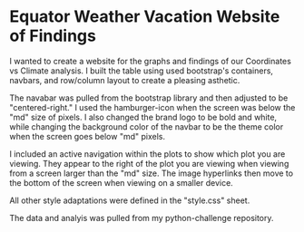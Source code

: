 # Equator Weather Vacation Website of Findings
I wanted to create a website for the graphs and findings of our Coordinates vs Climate analysis. I built the table using used bootstrap's containers, navbars, and row/column layout to create a pleasing asthetic. 

The navabar was pulled from the bootstrap library and then adjusted to be "centered-right." I used the hamburger-icon when the screen was below the "md" size of pixels. I also changed the brand logo to be bold and white, while changing the background color of the navbar to be the theme color when the screen goes below "md" pixels.

I included an active navigation within the plots to show which plot you are viewing. They appear to the right of the plot you are viewing when viewing from a screen larger than the "md" size. The image hyperlinks then move to the bottom of the screen when viewing on a smaller device.

All other style adaptations were defined in the "style.css" sheet.

The data and analyis was pulled from my python-challenge repository. 
